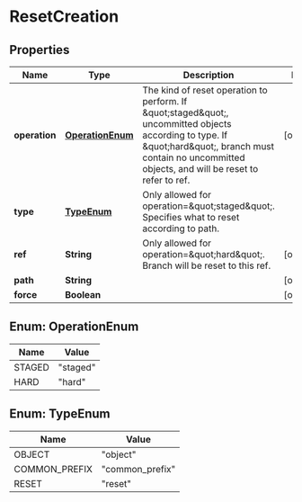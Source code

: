 

# ResetCreation


## Properties

| Name | Type | Description | Notes |
|------------ | ------------- | ------------- | -------------|
|**operation** | [**OperationEnum**](#OperationEnum) | The kind of reset operation to perform.  If \&quot;staged\&quot;, uncommitted objects according to type.  If \&quot;hard\&quot;, branch must contain no uncommitted objects, and will be reset to refer to ref.  |  [optional] |
|**type** | [**TypeEnum**](#TypeEnum) | Only allowed for operation&#x3D;\&quot;staged\&quot;.  Specifies what to reset according to path.  |  |
|**ref** | **String** | Only allowed for operation&#x3D;\&quot;hard\&quot;.  Branch will be reset to this ref.  |  [optional] |
|**path** | **String** |  |  [optional] |
|**force** | **Boolean** |  |  [optional] |



## Enum: OperationEnum

| Name | Value |
|---- | -----|
| STAGED | &quot;staged&quot; |
| HARD | &quot;hard&quot; |



## Enum: TypeEnum

| Name | Value |
|---- | -----|
| OBJECT | &quot;object&quot; |
| COMMON_PREFIX | &quot;common_prefix&quot; |
| RESET | &quot;reset&quot; |



